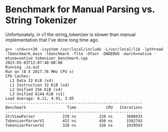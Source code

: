 # Benchmark for Manual Parsing vs. String Tokenizer

Unfortunately, in v1 the string_tokenizer is slower than manual implementation that I've done long time ago.

```
g++ -std=c++20 -isystem /usr/local/include -L/usr/local/lib -lpthread -lbenchmark_main -lbenchmark -flto -Ofast -DNDEBUG -march=native -mtune=native tokenizer_benchmark.cpp
2023-05-03T12:07:48-08:00
Running ./a.out
Run on (8 X 2017.76 MHz CPU s)
CPU Caches:
  L1 Data 32 KiB (x4)
  L1 Instruction 32 KiB (x4)
  L2 Unified 256 KiB (x4)
  L3 Unified 6144 KiB (x1)
Load Average: 6.12, 4.91, 3.85
------------------------------------------------------------
Benchmark                  Time             CPU   Iterations
------------------------------------------------------------
StrViewParser            229 ns          228 ns      3688433
TokenizerParserV1        452 ns          450 ns      1502743
TokenizerParserV2        328 ns          326 ns      1939593
```
